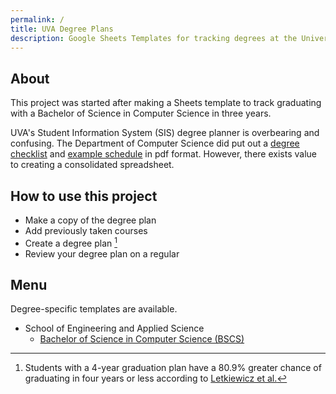 ```yaml
---
permalink: /
title: UVA Degree Plans
description: Google Sheets Templates for tracking degrees at the University of Virginia
---
```


## About

This project was started after making a Sheets template to track graduating with a Bachelor of Science in Computer Science in three years.

UVA's Student Information System (SIS) degree planner is overbearing and confusing. The Department of Computer Science did put out a [degree checklist](https://uvacsadvising.org/materials/uva-bscs-checklist.pdf) and [example schedule](https://uvacsadvising.org/materials/bscs-example-schedule.pdf) in pdf format. However, there exists value to creating a consolidated spreadsheet.

## How to use this project

- Make a copy of the degree plan
- Add previously taken courses
- Create a degree plan [^1]
- Review your degree plan on a regular

## Menu

Degree-specific templates are available.

- School of Engineering and Applied Science
   - [Bachelor of Science in Computer Science (BSCS)](./bscs.md)

[^1]: Students with a 4-year graduation plan have a 80.9% greater chance of graduating in four years or less according to [Letkiewicz et al.](https://journals.sagepub.com/doi/pdf/10.2190/CS.16.3.c?casa_token=_wxxq_h74jgAAAAA:Bq4QcGecvNhaKAP69iZqwgSglALaW1f680N_s-eHtKAzEUFlYN3oyP4BrIagLJxfuDUkn_JU5WOGGQ)
